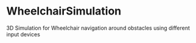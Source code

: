 # WheelchairSimulation
3D Simulation for Wheelchair navigation around obstacles using different input devices 
